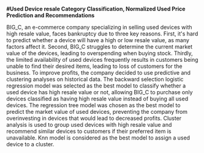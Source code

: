 **#Used Device resale Category Classification, Normalized Used Price Prediction and Recommendations**

BIG_C, an e-commerce company specializing in selling used devices with high resale value, faces bankruptcy due to three key reasons. First, it's hard to predict whether a device will have a high or low resale value, as many factors affect it. Second, BIG_C struggles to determine the current market value of the devices, leading to overspending when buying stock. Thirdly, the limited availability of used devices frequently results in customers being unable to find their desired items, leading to loss of customers for the business. To improve profits, the company decided to use predictive and clustering analyses on historical data. The backward selection logistic regression model was selected as the best model to classify whether a used device has high resale value or not, allowing BIG_C to purchase only devices classified as having high resale value instead of buying all used devices. The regression tree model was chosen as the best model to predict the market value of used devices, preventing the company from overinvesting in devices that would lead to decreased profits. Cluster analysis is used to group used devices with high resale value and recommend similar devices to customers if their preferred item is unavailable. Knn model is considered as the best model to assign a used device to a cluster.
